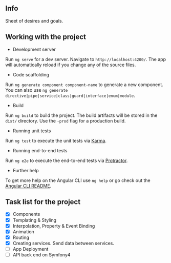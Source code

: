 ## Info

Sheet of desires and goals.

## Working with the project

- Development server

Run `ng serve` for a dev server. Navigate to `http://localhost:4200/`. The app will automatically reload if you change any of the source files.

- Code scaffolding

Run `ng generate component component-name` to generate a new component. You can also use `ng generate directive|pipe|service|class|guard|interface|enum|module`.

- Build

Run `ng build` to build the project. The build artifacts will be stored in the `dist/` directory. Use the `-prod` flag for a production build.

- Running unit tests

Run `ng test` to execute the unit tests via [Karma](https://karma-runner.github.io).

- Running end-to-end tests

Run `ng e2e` to execute the end-to-end tests via [Protractor](http://www.protractortest.org/).

- Further help

To get more help on the Angular CLI use `ng help` or go check out the [Angular CLI README](https://github.com/angular/angular-cli/blob/master/README.md).


## Task list for the project

- [x] Components
- [x] Templating & Styling
- [x] Interpolation, Property & Event Binding
- [x] Animation
- [x] Routing 
- [x] Creating services. Send data between services.
- [ ] App Deployment
- [ ] API back end on Symfony4